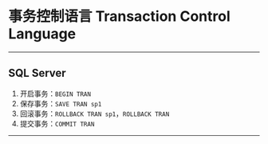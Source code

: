 # 事务控制语言 Transaction Control Language

---
## SQL Server
1. 开启事务：`BEGIN TRAN`
2. 保存事务：`SAVE TRAN sp1`
3. 回滚事务：`ROLLBACK TRAN sp1`，`ROLLBACK TRAN`
4. 提交事务：`COMMIT TRAN`
---